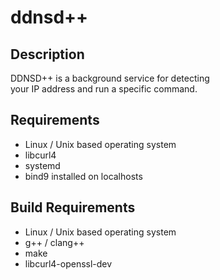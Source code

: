 # ddnsd++

## Description
DDNSD++ is a background service for detecting  
your IP address and run a specific command.  

## Requirements
- Linux / Unix based operating system
- libcurl4
- systemd
- bind9 installed on localhosts

## Build Requirements
- Linux / Unix based operating system
- g++ / clang++
- make
- libcurl4-openssl-dev
